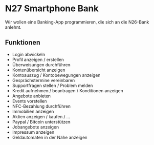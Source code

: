 # N27 Smartphone Bank

Wir wollen eine Banking-App programmieren, die sich an die N26-Bank anlehnt.

## Funktionen

* Login abwickeln 
* Profil anzeigen / erstellen
* Überweisungen durchführen
* Kontenübersicht anzeigen
* Kontoauszug / Kontobewegungen anzeigen
* Gesprächstermine vereinbaren
* Supportfragen stellen / Problem melden
* Kredit aufnehmen / beantragen / Konditionen anzeigen
* Angebote anbieten
* Events vorstellen
* NFC-Bezahlung durchführen
* Immobilien anzeigen
* Aktien anzeigen / kaufen / ...
* Paypal / Bitcoin unterstützen
* Jobangebote anzeigen
* Impressum anzeigen
* Geldautomaten in der Nähe anzeigen